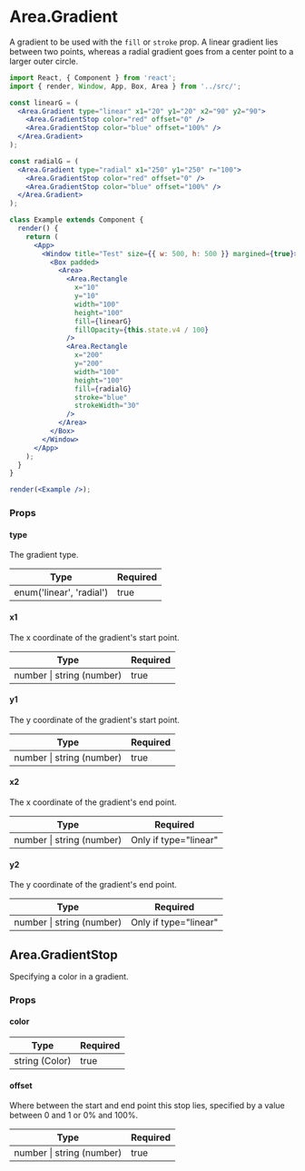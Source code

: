 # Area.Gradient

A gradient to be used with the `fill` or `stroke` prop. A linear gradient lies between two points, whereas a radial gradient goes from a center point to a larger outer circle.

```jsx
import React, { Component } from 'react';
import { render, Window, App, Box, Area } from '../src/';

const linearG = (
  <Area.Gradient type="linear" x1="20" y1="20" x2="90" y2="90">
    <Area.GradientStop color="red" offset="0" />
    <Area.GradientStop color="blue" offset="100%" />
  </Area.Gradient>
);

const radialG = (
  <Area.Gradient type="radial" x1="250" y1="250" r="100">
    <Area.GradientStop color="red" offset="0" />
    <Area.GradientStop color="blue" offset="100%" />
  </Area.Gradient>
);

class Example extends Component {
  render() {
    return (
      <App>
        <Window title="Test" size={{ w: 500, h: 500 }} margined={true}>
          <Box padded>
            <Area>
              <Area.Rectangle
                x="10"
                y="10"
                width="100"
                height="100"
                fill={linearG}
                fillOpacity={this.state.v4 / 100}
              />
              <Area.Rectangle
                x="200"
                y="200"
                width="100"
                height="100"
                fill={radialG}
                stroke="blue"
                strokeWidth="30"
              />
            </Area>
          </Box>
        </Window>
      </App>
    );
  }
}

render(<Example />);
```

### Props

#### type

The gradient type.

| **Type**                 | **Required** |
| ------------------------ | ------------ |
| enum('linear', 'radial') | true         |

#### x1

The x coordinate of the gradient's start point.

| **Type**                      | **Required** |
| ----------------------------- | ------------ |
| number &#x7c; string (number) | true         |

#### y1

The y coordinate of the gradient's start point.

| **Type**                      | **Required** |
| ----------------------------- | ------------ |
| number &#x7c; string (number) | true         |

#### x2

The x coordinate of the gradient's end point.

| **Type**                      | **Required**          |
| ----------------------------- | --------------------- |
| number &#x7c; string (number) | Only if type="linear" |

#### y2

The y coordinate of the gradient's end point.

| **Type**                      | **Required**          |
| ----------------------------- | --------------------- |
| number &#x7c; string (number) | Only if type="linear" |

## Area.GradientStop

Specifying a color in a gradient.

### Props

#### color

| **Type**       | **Required** |
| -------------- | ------------ |
| string (Color) | true         |

#### offset

Where between the start and end point this stop lies, specified by a value between 0 and 1 or 0% and 100%.

| **Type**                      | **Required** |
| ----------------------------- | ------------ |
| number &#x7c; string (number) | true         |
